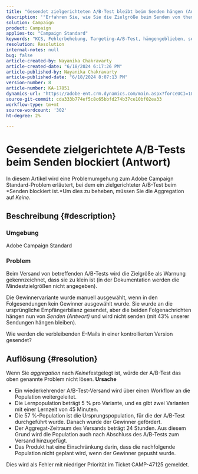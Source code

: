 ```yaml
---
title: "Gesendet zielgerichteten A/B-Test bleibt beim Senden hängen (Antwort)"
description: '"Erfahren Sie, wie Sie die Zielgröße beim Senden von themenbasierten A/B-Tests korrigieren können, die beim Senden hängen bleiben. Legen Sie die Aggregation auf "Keine"fest."'
solution: Campaign
product: Campaign
applies-to: "Campaign Standard"
keywords: "KCS, Fehlerbehebung, Targeting-A/B-Test, hängengeblieben, senden, Antwort, Adobe Campaign Standard, ACS"
resolution: Resolution
internal-notes: null
bug: false
article-created-by: Nayanika Chakravarty
article-created-date: "6/18/2024 6:17:26 PM"
article-published-by: Nayanika Chakravarty
article-published-date: "6/18/2024 8:07:13 PM"
version-number: 8
article-number: KA-17851
dynamics-url: "https://adobe-ent.crm.dynamics.com/main.aspx?forceUCI=1&pagetype=entityrecord&etn=knowledgearticle&id=cc826403-9f2d-ef11-840a-000d3a5b439f"
source-git-commit: cda333b774ef5c8c65bbfd274b37ce10bf02ea33
workflow-type: tm+mt
source-wordcount: '302'
ht-degree: 2%

---
```


# Gesendete zielgerichtete A/B-Tests beim Senden blockiert (Antwort)


In diesem Artikel wird eine Problemumgehung zum Adobe Campaign Standard-Problem erläutert, bei dem ein zielgerichteter A/B-Test beim *Senden blockiert ist.*Um dies zu beheben, müssen Sie die Aggregation auf *Keine*.

## Beschreibung {#description}


### <b>Umgebung</b>

Adobe Campaign Standard

### <b>Problem</b>

Beim Versand von betreffenden A/B-Tests wird die Zielgröße als Warnung gekennzeichnet, dass sie zu klein ist (in der Dokumentation werden die Mindestzielgrößen nicht angegeben).

Die Gewinnervariante wurde manuell ausgewählt, wenn in den Folgesendungen kein Gewinner ausgewählt wurde. Sie wurde an die ursprüngliche Empfängerbilanz gesendet, aber die beiden Folgenachrichten hängen nun von *Senden (Antwort)* und wird nicht senden (mit 43% unserer Sendungen hängen bleiben).

Wie werden die verbleibenden E-Mails in einer kontrollierten Version gesendet?


## Auflösung {#resolution}


Wenn Sie *aggregation* nach *Keine*festgelegt ist, würde der A/B-Test das oben genannte Problem nicht lösen.
<b>Ursache</b>
- Ein wiederkehrender A/B-Test-Versand wird über einen Workflow an die Population weitergeleitet.
- Die Lernpopulation beträgt 5 % pro Variante, und es gibt zwei Varianten mit einer Lernzeit von 45 Minuten.
- Die 57 %-Population ist die Ursprungspopulation, für die der A/B-Test durchgeführt wurde. Danach wurde der Gewinner gefördert.
- Der Aggregat-Zeitraum des Versands beträgt 24 Stunden. Aus diesem Grund wird die Population auch nach Abschluss des A/B-Tests zum Versand hinzugefügt.
- Das Produkt hat eine Einschränkung darin, dass die nachfolgende Population nicht geplant wird, wenn der Gewinner gepusht wurde.


Dies wird als Fehler mit niedriger Priorität im Ticket CAMP-47125 gemeldet.
